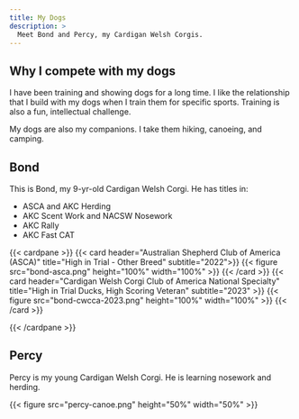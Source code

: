 ```yaml
---
title: My Dogs
description: >
  Meet Bond and Percy, my Cardigan Welsh Corgis.
---
```


## Why I compete with my dogs

I have been training and showing dogs for a long time. I like the relationship that I build with my dogs when I train them for specific sports. Training is also a fun, intellectual challenge.

My dogs are also my companions. I take them hiking, canoeing, and camping.

## Bond

This is Bond, my 9-yr-old Cardigan Welsh Corgi. He has titles in:

* ASCA and AKC Herding
* AKC Scent Work and NACSW Nosework
* AKC Rally
* AKC Fast CAT

{{< cardpane >}}
{{< card header="Australian Shepherd Club of America (ASCA)" title="High in Trial - Other Breed" subtitle="2022">}}
{{< figure src="bond-asca.png" height="100%" width="100%" >}}
{{< /card >}}
{{< card header="Cardigan Welsh Corgi Club of America National Specialty" title="High in Trial Ducks, High Scoring Veteran" subtitle="2023" >}}
{{< figure src="bond-cwcca-2023.png" height="100%" width="100%" >}}
{{< /card >}}

{{< /cardpane >}}

## Percy

Percy is my young Cardigan Welsh Corgi. He is learning nosework and herding.

{{< figure src="percy-canoe.png" height="50%" width="50%" >}}
